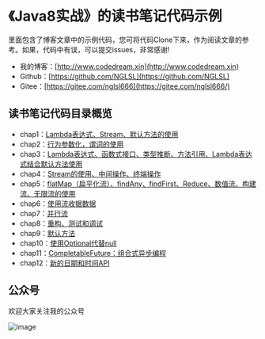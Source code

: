 # 《Java8实战》的读书笔记代码示例

里面包含了博客文章中的示例代码，您可将代码Clone下来，作为阅读文章的参考。如果，代码中有误，可以提交issues，非常感谢!

- 我的博客：[http://www.codedream.xin](http://www.codedream.xin)
- Github：[https://github.com/NGLSL](https://github.com/NGLSL)
- Gitee：[https://gitee.com/nglsl666](https://gitee.com/nglsl666/)

## 读书笔记代码目录概览

- chap1：[Lambda表达式、Stream、默认方法的使用](https://github.com/NGLSL/Java8InAction-ReadingNotes/tree/master/chap1)
- chap2：[行为参数化，谓词的使用](https://github.com/NGLSL/Java8InAction-ReadingNotes/tree/master/chap2)
- chap3：[Lambda表达式、函数式接口、类型推断、方法引用、Lambda表达式结合默认方法使用](https://github.com/NGLSL/Java8InAction-ReadingNotes/tree/master/chap3)
- chap4：[Stream的使用、中间操作、终端操作](https://github.com/NGLSL/Java8InAction-ReadingNotes/tree/master/chap4)
- chap5：[flatMap（扁平化流）、findAny、findFirst、Reduce、数值流、构建流、无限流的使用](https://github.com/NGLSL/Java8InAction-ReadingNotes/tree/master/chap5)
- chap6：[使用流收据数据](https://github.com/NGLSL/Java8InAction-ReadingNotes/tree/master/chap6)
- chap7：[并行流](https://github.com/NGLSL/Java8InAction-ReadingNotes/tree/master/chap7)
- chap8：[重构、测试和调试](https://github.com/NGLSL/Java8InAction-ReadingNotes/tree/master/chap8)
- chap9：[默认方法](https://github.com/NGLSL/Java8InAction-ReadingNotes/tree/master/chap9)
- chap10：[使用Optional代替null](https://github.com/NGLSL/Java8InAction-ReadingNotes/tree/master/chap10)
- chap11：[CompletableFuture：组合式异步编程](https://github.com/NGLSL/Java8InAction-ReadingNotes/tree/master/chap11)
- chap12：[新的日期和时间API](https://github.com/NGLSL/Java8InAction-ReadingNotes/tree/master/chap12)

## 公众号

欢迎大家关注我的公众号

![image](https://codedream-blog.oss-cn-beijing.aliyuncs.com/upload/2018/07/201807222157052797841.jpg)
